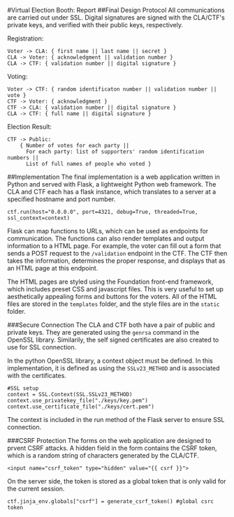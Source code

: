 #Virtual Election Booth: Report
##Final Design Protocol
All communications are carried out under SSL. Digital signatures are signed with the CLA/CTF's private keys, and verified with their public keys, respectively.

Registration:

	Voter -> CLA: { first name || last name || secret }
	CLA -> Voter: { acknowledgment || validation number }
	CLA -> CTF: { validation number || digital signature }
	
Voting:

	Voter -> CTF: { random identificaton number || validation number || vote }
	CTF -> Voter: { acknowledgment }
	CTF -> CLA: { validation number || digital signature }
	CLA -> CTF: { full name || digital signature }
	
Election Result:

	CTF -> Public:
		{ Number of votes for each party ||
		  For each party: list of supporters' random identification numbers ||
		  List of full names of people who voted }
	
##Implementation
The final implementation is a web application written in Python and served with Flask, a lightweight Python web framework. The CLA and CTF each has a flask instance, which translates to a server at a specified hostname and port number. 
	
	ctf.run(host="0.0.0.0", port=4321, debug=True, threaded=True, ssl_context=context)
	
Flask can map functions to URLs, which can be used as endpoints for communication. The functions can also render templates and output information to a HTML page. For example, the voter can fill out a form that sends a POST request to the `/validation` endpoint in the CTF. The CTF then takes the information, determines the proper response, and displays that as an HTML page at this endpoint.

The HTML pages are styled using the Foundation front-end framework, which includes preset CSS and javascript files. This is very useful to set up aesthetically appealing forms and buttons for the voters. All of the HTML files are stored in the `templates` folder, and the style files are in the `static` folder.

###Secure Connection
The CLA and CTF both have a pair of public and private keys. They are generated using the `genrsa` command in the OpenSSL library. Similarily, the self signed certificates are also created to use for SSL connection.

In the python OpenSSL library, a context object must be defined. In this implementation, it is defined as using the `SSLv23_METHOD` and is associated with the certificates.

```
#SSL setup
context = SSL.Context(SSL.SSLv23_METHOD)
context.use_privatekey_file("./keys/key.pem")
context.use_certificate_file("./keys/cert.pem")
```
The context is included in the run method of the Flask server to ensure SSL connection.

###CSRF Protection
The forms on the web application are designed to prvent CSRF attacks. A hidden field in the form contains the CSRF token, which is a random string of characters generated by the CLA/CTF. 

	<input name="csrf_token" type="hidden" value="{{ csrf }}">

On the server side, the token is stored as a global token that is only valid for the current session.

	ctf.jinja_env.globals["csrf"] = generate_csrf_token() #global csrc token
